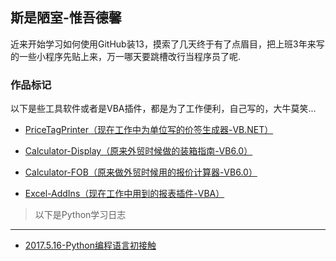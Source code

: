 
## 斯是陋室-惟吾德馨

近来开始学习如何使用GitHub装13，摸索了几天终于有了点眉目，把上班3年来写的一些小程序先贴上来，万一哪天要跳槽改行当程序员了呢.

### 作品标记

以下是些工具软件或者是VBA插件，都是为了工作便利，自己写的，大牛莫笑...


* [PriceTagPrinter（现在工作中为单位写的价签生成器-VB.NET）](https://github.com/flysafely/PriceTagPrinter)

* [Calculator-Display（原来外贸时候做的装箱指南-VB6.0）](https://github.com/flysafely/Calculator-Display-)

* [Calculator-FOB（原来做外贸时候用的报价计算器-VB6.0）](https://github.com/flysafely/Calculator-FOB)

* [Excel-AddIns（现在工作中用到的报表插件-VBA）](https://github.com/flysafely/Excel-AddIns)


> 以下是Python学习日志
---
* [2017.5.16-Python编程语言初接触](https://github.com/flysafely/2017.5.15-Python/blob/master/README.md)


